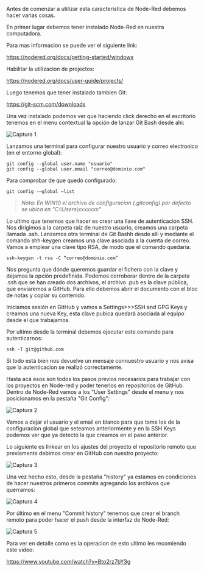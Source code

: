 Antes de comenzar a utilizar esta caracteristica de Node-Red debemos hacer varias cosas.

En primer lugar debemos tener instalado Node-Red en nuestra computadora.

Para mas informacion se puede ver el siguiente link:

https://nodered.org/docs/getting-started/windows

Habilitar la utilizacion de projectos:

https://nodered.org/docs/user-guide/projects/

Luego tenemos que tener instalado tambien Git:

https://git-scm.com/downloads

Una vez instalado podemos ver que haciendo click derecho en el escritorio tenemos en el menu contextual la opción de lanzar Git Bash desde ahi:

![Captura 1](https://github.com/ispezia/How-To-Nodered-Projects/blob/master/Imagenes/Anotaci%C3%B3n%202020-06-02%20205830.jpg)

Lanzamos una terminal para configurar nuestro usuario y correo electronico (en el entorno global):
```
git config --global user.name "usuario"
git config --global user.email "correo@dominio.com"
```
Para comprobar de que quedó configurado:
```
git config -–global –list
```
> _Nota: En WIN10 el archivo de configuracion (.gitconfig) por defecto se ubica en "C:\Users\xxxxxxx\"_

Lo ultimo que tenemos que hacer es crear una llave de autenticacion SSH. Nos dirigimos a la carpeta raíz de nuestro usuario, creamos una carpeta llamada .ssh. Lanzamos otra terminal de Git Bashh desde alli y mediante el comando shh-keygen creamos una clave asociada a la cuenta de correo. Vamos a emplear una clave tipo RSA, de modo que el comando quedaría:
```
ssh-keygen -t rsa -C “correo@dominio.com”
```
Nos pregunta que dónde queremos guardar el fichero con la clave y dejamos la opción predefinida.
Podemos corroborar dentro de la carpeta .ssh que se han creado dos archivos, el archivo .pub es la clave pública, que enviaremos a GitHub. Para ello debemos abrir el documento con el bloc de notas y copiar su contenido.

Iniciamos sesión en GitHub y vamos a Settings>>>SSH and GPG Keys y creamos una nueva Key, esta clave pubica quedará asociada al equipo desde el que trabajamos.

Por ultimo desde la terminal debemos ejecutar este comando para autenticarnos:
```
ssh -T git@github.com
```
Si todo está bien nos devuelve un mensaje connuestro usuario y nos avisa que la autenticacion se realizó correctamente.

Hasta acá esos son todos los pasos previos necesarios para trabajar con los proyectos en Node-red y poder tenerlos en repositorios de GitHub.
Dentro de Node-Red vamos a los "User Settings" desde el menu y nos posicionamos en la pestaña "Git Config":

![Captura 2](https://github.com/ispezia/How-To-Nodered-Projects/blob/master/Imagenes/Anotaci%C3%B3n%202020-06-01%20222124.jpg)

Vamos a dejar el usuario y el email en blanco para que tome los de la configuracion global que seteamos anteriormente y en la SSH Keys podemos ver que ya detectó la que creamos en el paso anterior.

Lo siguiente es linkear en los ajustes del proyecto el repositorio remoto que previamente debimos crear en GitHub con nuestro proyecto:

![Captura 3](https://github.com/ispezia/How-To-Nodered-Projects/blob/master/Imagenes/Anotaci%C3%B3n%202020-06-01%20222207.jpg)

Una vez hecho esto, desde la pestaña "history" ya estamos en condiciones de hacer nuestros primeros commits agregando los archivos que querramos:

![Captura 4](https://github.com/ispezia/How-To-Nodered-Projects/blob/master/Imagenes/Anotaci%C3%B3n%202020-06-02%20214634.jpg)

Por último en el menu "Commit history" tenemos que crear el branch remoto para poder hacer el push desde la interfaz de Node-Red:

![Captura 5](https://github.com/ispezia/How-To-Nodered-Projects/blob/master/Imagenes/Anotaci%C3%B3n%202020-06-08%20190421.jpg)

Para ver en detalle como es la operacion de esto ultimo les recomiendo este video:

https://www.youtube.com/watch?v=Bto2rz7bY3g







